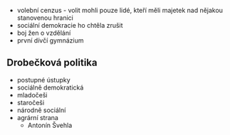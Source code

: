 - volební cenzus - volit mohli pouze lidé, kteří měli majetek nad nějakou stanovenou hranici
- sociální demokracie ho chtěla zrušit
- boj žen o vzdělání
- první dívčí gymnázium

## Drobečková politika
- postupné ústupky
- sociálně demokratická
- mladočeši
- staročeši
- národně sociální
- agrární strana
    - Antonín Švehla